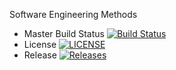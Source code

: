 Software Engineering Methods

- Master Build Status [![Build Status](https://travis-ci.com/Mikolaj-Figiel/sem.svg?branch=master)](https://travis-ci.com/Mikolaj-Figiel/sem)
- License [![LICENSE](https://img.shields.io/github/license/mikolaj-figiel/sem.svg?style=flat-square)](https://github.com/mikolaj-figiel/sem/blob/master/LICENSE)
- Release [![Releases](https://img.shields.io/github/release/mikolaj-figiel/sem/all.svg?style=flat-square)](https://github.com/mikolaj-figiel/sem/releases)
